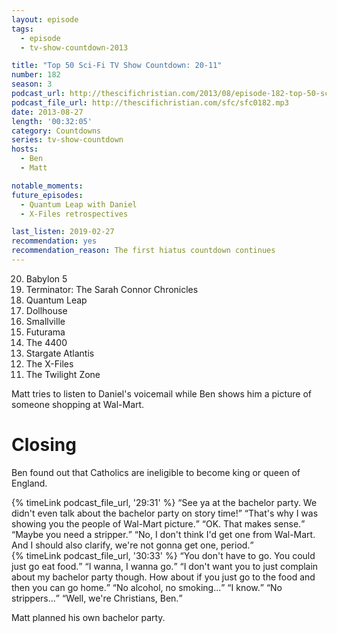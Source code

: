 ```yaml
---
layout: episode
tags:
  - episode
  - tv-show-countdown-2013

title: "Top 50 Sci-Fi TV Show Countdown: 20-11"
number: 182
season: 3
podcast_url: http://thescifichristian.com/2013/08/episode-182-top-50-sci-fi-tv-show-countdown-20-11/
podcast_file_url: http://thescifichristian.com/sfc/sfc0182.mp3
date: 2013-08-27
length: '00:32:05'
category: Countdowns
series: tv-show-countdown
hosts:
  - Ben
  - Matt

notable_moments:
future_episodes:
  - Quantum Leap with Daniel
  - X-Files retrospectives

last_listen: 2019-02-27
recommendation: yes
recommendation_reason: The first hiatus countdown continues
---
```

<ol>
<li value="20">Babylon 5
<li value="19">Terminator: The Sarah Connor Chronicles
<li value="18">Quantum Leap
<li value="17">Dollhouse 
<li value="16">Smallville
<li value="15">Futurama
<li value="14">The 4400
<li value="13">Stargate Atlantis
<li value="12">The X-Files 
<li value="11">The Twilight Zone
</ol>

Matt tries to listen to Daniel's voicemail while Ben shows him a picture of someone shopping at Wal-Mart. 



# Closing

Ben found out that Catholics are ineligible to become king or queen of England.

<div class="quote">
  {% timeLink podcast_file_url, '29:31' %}
  <q class="matt">See ya at the bachelor party. We didn't even talk about the bachelor party on story time!</q>
  <q class="ben">That's why I was showing you the people of Wal-Mart picture.</q>
  <q class="matt">OK. That makes sense.</q>
  <q class="ben">Maybe you need a stripper.</q>
  <q class="matt">No, I don't think I'd get one from Wal-Mart. And I should also clarify, we're not gonna get one, period.</q>
</div>

<div class="quote">
  {% timeLink podcast_file_url, '30:33' %}
  <q class="matt">You don't have to go. You could just go eat food.</q>
  <q class="ben">I wanna, I wanna go.</q>
  <q class="matt">I don't want you to just complain about my bachelor party though. How about if you just go to the food and then you can go home.</q>
  <q class="ben">No alcohol, no smoking...</q>
  <q class="matt">I know.</q>
  <q class="ben">No strippers...</q>
  <q class="matt">Well, we're Christians, Ben.</q>
</div>

Matt planned his own bachelor party.